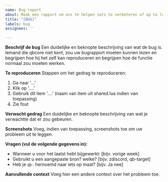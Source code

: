 ```yaml
---
name: Bug report
about: Maak een rapport om ons te helpen iets te verbeteren of op te lossen
title: "[BUG]"
labels: bug
assignees: ''

---
```


**Beschrijf de bug**
Een duidelijke en beknopte beschrijving van wat de bug is. Iemand die qbcore niet kent, zou uw bugrapport moeten kunnen lezen en begrijpen hoe hij het zelf kan reproduceren en begrijpen hoe de functie normaal zou moeten werken.

**Te reproduceren**
Stappen om het gedrag te reproduceren:
1. Ga naar '...'
2. Klik op '....'
3. Gebruik dit item '....' (naam van item uit shared.lua indien van toepassing)
4. Zie fout

**Verwacht gedrag**
Een duidelijke en beknopte beschrijving van wat je verwachtte dat er zou gebeuren.

**Screenshots**
Voeg, indien van toepassing, screenshots toe om uw probleem uit te leggen.

**Vragen (vul de volgende gegevens in):**
  - Wanneer u voor het laatst hebt bijgewerkt: [bijv. vorige week]
  - Gebruikt u een aangepaste bron? welke? [bijv. zdiscord, qb-target]
  - Heb je `qb-` hernoemd naar iets op maat? [bijv. Ja nee]

**Aanvullende context**
Voeg hier een andere context over het probleem toe.
